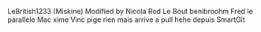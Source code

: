 ﻿LeBritish1233 (Miskine)
Modified by Nicola
Rod Le Bout
benibroohm
Fred le parallèle
Mac xime
Vinc pige rien mais arrive a pull hehe depuis SmartGit
